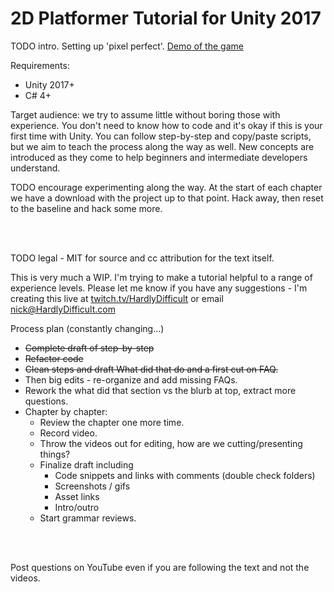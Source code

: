 # 2D Platformer Tutorial for Unity 2017

TODO intro. Setting up 'pixel perfect'.
[Demo of the game](https://hardlydifficult.com/Kong/index.html)

Requirements:
 - Unity 2017+
 - C# 4+

Target audience: we try to assume little without boring those with experience.  You don't need to know how to code and it's okay if this is your first time with Unity.  You can follow step-by-step and copy/paste scripts, but we aim to teach the process along the way as well.  New concepts are introduced as they come to help beginners and intermediate developers understand.  

TODO encourage experimenting along the way.  At the start of each chapter we have a download with the project up to that point.  Hack away, then reset to the baseline and hack some more.

<br><br>

TODO legal - MIT for source and cc attribution for the text itself.

This is very much a WIP.  I'm trying to make a tutorial helpful to a range of experience levels.  Please let me know if you have any suggestions - I'm creating this live at [twitch.tv/HardlyDifficult](https://twitch.tv/HardlyDifficult) or email nick@HardlyDifficult.com


Process plan (constantly changing...)

 - ~~Complete draft of step-by-step~~
 - ~~Refactor code~~
 - ~~Clean steps and draft What did that do and a first cut on FAQ.~~
 - Then big edits - re-organize and add missing FAQs.
 - Rework the what did that section vs the blurb at top, extract more questions.
 - Chapter by chapter:
   - Review the chapter one more time.
   - Record video.
   - Throw the videos out for editing, how are we cutting/presenting things?
   - Finalize draft including
      - Code snippets and links with comments (double check folders)
      - Screenshots / gifs
      - Asset links
      - Intro/outro
   - Start grammar reviews.

<br><br>

Post questions on YouTube even if you are following the text and not the videos.  